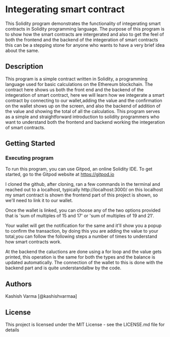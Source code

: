 # Integerating smart contract 

This Solidity program demonstrates the functionality of integerating smart contracts in Solidity programming language. The purpose of this program is to show how the smart contracts are intergerated and also to get the feel of both the frontend and the backend of the integeration of smart contracts this can be a stepping stone for anyone who wants to have a very brief idea about the same.

## Description

This program is a simple contract written in Solidity, a programming language used for basic calculations on the Ethereum blockchain. The contract here shows us both the front end and the backend of the integeration of smart contract, here we will learn how we integerate a smart contract by connecting to our wallet,adding the value and the confirmation on the wallet shows up on the screen, and also the backend of addition of the value and showing the total of all the calculatios. This program serves as a simple and straightforward introduction to solidity programmers who want to understand both the frontend and backend working the integeration of smart contracts.

## Getting Started

### Executing program

To run this program, you can use Gitpod, an online Solidity IDE. To get started, go to the Gitpod website at https://gitpod.io

I cloned the github, after cloning, ran a few commands in the terminal and reached out to  a localhost, typically  http://localhost:3000/ on this localhost my smart contract is shown the frontend part of this project is shown, so we'll need to link it to our wallet.

Once the wallet is linked, you can choose any of the two options provided that is 'sum of multiples of 15 and 17' or 'sum of multiples of 19 and 21'.

Your wallet will get the notification for the same and it'll show you a popup to confirm the transaction, by doing this you are adding the value to your total,you can follow the following steps a number of times to understand how smart contracts work.

At the backend the caluctions are done using a for loop and the value gets printed, this operation is the same for both the types and the balance is updated automatically. The connection of the wallet to this is done with the backend part and is quite understandalbw by the code.



## Authors

Kashish Varma 
[@kashishvarmaa]


## License

This project is licensed under the MIT License - see the LICENSE.md file for details
